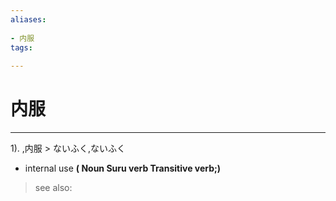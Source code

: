 ```yaml
---
aliases:
    
- 内服
tags:
    
---
```


# 内服
---
1).
,内服 > ないふく,ないふく

- internal use
**( Noun Suru verb Transitive verb;)**
> see also: 
            